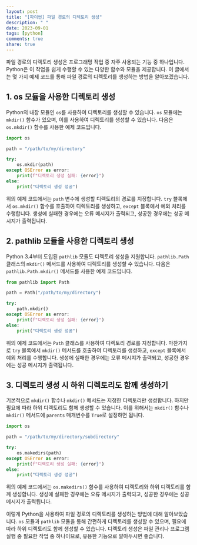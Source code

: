 ```yaml
---
layout: post
title: "[파이썬] 파일 경로의 디렉토리 생성"
description: " "
date: 2023-09-01
tags: [python]
comments: true
share: true
---
```


파일 경로의 디렉토리 생성은 프로그래밍 작업 중 자주 사용되는 기능 중 하나입니다. Python은 이 작업을 쉽게 수행할 수 있는 다양한 함수와 모듈을 제공합니다. 이 글에서는 몇 가지 예제 코드를 통해 파일 경로의 디렉토리를 생성하는 방법을 알아보겠습니다.

## 1. os 모듈을 사용한 디렉토리 생성

Python의 내장 모듈인 `os`를 사용하여 디렉토리를 생성할 수 있습니다. `os` 모듈에는 `mkdir()` 함수가 있으며, 이를 사용하여 디렉토리를 생성할 수 있습니다. 다음은 `os.mkdir()` 함수를 사용한 예제 코드입니다.

```python
import os

path = "/path/to/my/directory"

try:
    os.mkdir(path)
except OSError as error:
    print(f"디렉토리 생성 실패: {error}")
else:
    print("디렉토리 생성 성공")
```

위의 예제 코드에서는 `path` 변수에 생성할 디렉토리의 경로를 지정합니다. `try` 블록에서 `os.mkdir()` 함수를 호출하여 디렉토리를 생성하고, `except` 블록에서 예외 처리를 수행합니다. 생성에 실패한 경우에는 오류 메시지가 출력되고, 성공한 경우에는 성공 메시지가 출력됩니다.

## 2. pathlib 모듈을 사용한 디렉토리 생성

Python 3.4부터 도입된 `pathlib` 모듈도 디렉토리 생성을 지원합니다. `pathlib.Path` 클래스의 `mkdir()` 메서드를 사용하여 디렉토리를 생성할 수 있습니다. 다음은 `pathlib.Path.mkdir()` 메서드를 사용한 예제 코드입니다.

```python
from pathlib import Path

path = Path("/path/to/my/directory")

try:
    path.mkdir()
except OSError as error:
    print(f"디렉토리 생성 실패: {error}")
else:
    print("디렉토리 생성 성공")
```

위의 예제 코드에서는 `Path` 클래스를 사용하여 디렉토리 경로를 지정합니다. 마찬가지로 `try` 블록에서 `mkdir()` 메서드를 호출하여 디렉토리를 생성하고, `except` 블록에서 예외 처리를 수행합니다. 생성에 실패한 경우에는 오류 메시지가 출력되고, 성공한 경우에는 성공 메시지가 출력됩니다.

## 3. 디렉토리 생성 시 하위 디렉토리도 함께 생성하기

기본적으로 `mkdir()` 함수나 `mkdir()` 메서드는 지정한 디렉토리만 생성합니다. 하지만 필요에 따라 하위 디렉토리도 함께 생성할 수 있습니다. 이를 위해서는 `mkdir()` 함수나 `mkdir()` 메서드에 `parents` 매개변수를 `True`로 설정하면 됩니다.

```python
import os

path = "/path/to/my/directory/subdirectory"

try:
    os.makedirs(path)
except OSError as error:
    print(f"디렉토리 생성 실패: {error}")
else:
    print("디렉토리 생성 성공")
```

위의 예제 코드에서는 `os.makedirs()` 함수를 사용하여 디렉토리와 하위 디렉토리를 함께 생성합니다. 생성에 실패한 경우에는 오류 메시지가 출력되고, 성공한 경우에는 성공 메시지가 출력됩니다.

이렇게 Python을 사용하여 파일 경로의 디렉토리를 생성하는 방법에 대해 알아보았습니다. `os` 모듈과 `pathlib` 모듈을 통해 간편하게 디렉토리를 생성할 수 있으며, 필요에 따라 하위 디렉토리도 함께 생성할 수 있습니다. 디렉토리 생성은 파일 관리나 프로그램 실행 중 필요한 작업 중 하나이므로, 유용한 기능으로 알아두시면 좋습니다.